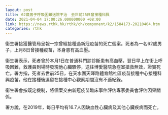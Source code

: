 ```yaml
---
layout: post
title: 62歲男子呼吸困難送院不治　去世前25日曾接種科興
date: 2021-04-04 17:00:26.000000000 +08:00
link: https://news.rthk.hk/rthk/ch/component/k2/1584173-20210404.htm
categories: rthk
---
```


衞生署接獲醫管局呈報一宗曾經接種過新冠疫苗的死亡個案。死者為一名62歲男子，上月8日曾接種疫苗，本身患有高血壓。

衞生署表示，死者曾於本月1日在普通科門診診斷患有高血壓，翌日早上在街上呼吸困難，救護員到場時發現他心臟驟停，送往博愛醫院急症室搶救無效，證實死亡。署方指，死者去世前25日，在天水圍天暉路體育館社區疫苗接種中心接種科興疫苗。他在接種後逗留在接種中心觀察期間沒有不適紀錄。

衞生署會按既定機制，將個案交由新冠疫苗臨床事件評估專家委員會評估因果關係。

署方說，在2019年，每日平均有16.7人因缺血性心臟病及其他心臟疾病而死亡。
